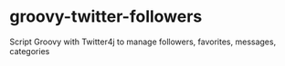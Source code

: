 # groovy-twitter-followers
Script Groovy with Twitter4j to manage followers, favorites, messages, categories
